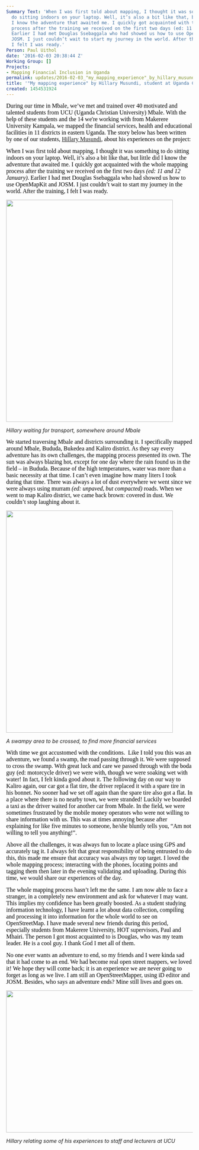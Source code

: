 ```yaml
---
Summary Text: 'When I was first told about mapping, I thought it was something to
  do sitting indoors on your laptop. Well, it’s also a bit like that, but little did
  I know the adventure that awaited me. I quickly got acquainted with the whole mapping
  process after the training we received on the first two days (ed: 11 and 12 January).
  Earlier I had met Douglas Ssebaggala who had showed us how to use OpenMapKit and
  JOSM. I just couldn’t wait to start my journey in the world. After the training,
  I felt I was ready.'
Person: Paul Uithol
date: '2016-02-03 20:38:44 Z'
Working Group: []
Projects:
- Mapping Financial Inclusion in Uganda
permalink: updates/2016-02-03_"my_mapping_experience"_by_hillary_musundi_student_at_uganda_christian_universit
title: '"My mapping experience" by Hillary Musundi, student at Uganda Christian University.'
created: 1454531924
---
```

<p><span id="docs-internal-guid-56b9219b-a8cf-5b09-9654-26b89137533c" style="font-size: 16px; font-family: Calibri; color: #000000; background-color: transparent; font-weight: 400; font-style: normal; font-variant: normal; text-decoration: none; vertical-align: baseline;">During our time in Mbale, we’ve met and trained over 40 motivated and talented students from UCU (Uganda Christian University) Mbale. With the help of these students and the 14 we're working with from Makerere University Kampala, we mapped the financial services, health and educational facilities in 11 districts in eastern Uganda. The story below has been written by one of our students, <a href="https://twitter.com/HillaryMusundi">Hillary Musundi</a>, about his experiences on the project:<br></span></p><p><span style="font-size: 16px; font-family: Calibri; color: #000000; background-color: transparent; font-weight: 400; font-style: normal; font-variant: normal; text-decoration: none; vertical-align: baseline;">When I was first told about mapping, I thought it was something to do sitting indoors on your laptop. Well, it’s also a bit like that, but little did I know the adventure that awaited me. I quickly got acquainted with the whole mapping process after the training we received on the first two days </span><span style="font-size: 16px; font-family: Calibri; color: #000000; background-color: transparent; font-weight: 400; font-style: italic; font-variant: normal; text-decoration: none; vertical-align: baseline;">(ed: 11 and 12 January)</span><span style="font-size: 16px; font-family: Calibri; color: #000000; background-color: transparent; font-weight: 400; font-style: normal; font-variant: normal; text-decoration: none; vertical-align: baseline;">. Earlier I had met Douglas Ssebaggala who had showed us how to use OpenMapKit and JOSM. I just couldn’t wait to start my journey in the world. After the training, I felt I was ready.</span></p><p><span style="font-size: 16px; font-family: Calibri; color: #000000; background-color: transparent; font-weight: 400; font-style: normal; font-variant: normal; text-decoration: none; vertical-align: baseline;"><img src="/sites/default/files/2016-02-01_IMG-20160202-WA0000.jpg" alt="" height="599" width="450"></span></p><p><em>Hillary waiting for transport, somewhere around Mbale</em></p><p><span style="font-size: 16px; font-family: Calibri; color: #000000; background-color: transparent; font-weight: 400; font-style: normal; font-variant: normal; text-decoration: none; vertical-align: baseline;">We started traversing Mbale and districts surrounding it. I specifically mapped around Mbale, Bududa, Bukedea and Kaliro district. As they say every adventure has its own challenges, the mapping process presented its own. The sun was always blazing hot, except for one day where the rain found us in the field – in Bududa. Because of the high temperatures, water was more than a basic necessity at that time. I can’t even imagine how many liters I took during that time. There was always a lot of dust everywhere we went since we were always using murram </span><span style="font-size: 16px; font-family: Calibri; color: #000000; background-color: transparent; font-weight: 400; font-style: italic; font-variant: normal; text-decoration: none; vertical-align: baseline;">(ed: unpaved, but compacted)</span><span style="font-size: 16px; font-family: Calibri; color: #000000; background-color: transparent; font-weight: 400; font-style: normal; font-variant: normal; text-decoration: none; vertical-align: baseline;"> roads. When we went to map Kaliro district, we came back brown: covered in dust. We couldn’t stop laughing about it.</span></p><p><span style="font-size: 16px; font-family: Calibri; color: #000000; background-color: transparent; font-weight: 400; font-style: normal; font-variant: normal; text-decoration: none; vertical-align: baseline;"><img src="/sites/default/files/2016-02-01_IMG-20160125-WA0019.jpg" alt="" height="599" width="450"></span></p><p><em>A swampy area to be crossed, to find more financial services</em></p><p><span style="font-size: 16px; font-family: Calibri; color: #000000; background-color: transparent; font-weight: 400; font-style: normal; font-variant: normal; text-decoration: none; vertical-align: baseline;">With time we got accustomed with the conditions. &nbsp;Like I told you this was an adventure, we found a swamp, the road passing through it. We were supposed to cross the swamp. With great luck and care we passed through with the boda guy (ed: motorcycle driver) we were with, though we were soaking wet with water! In fact, I felt kinda good about it. The following day on our way to Kaliro again, our car got a flat tire, the driver replaced it with a spare tire in his bonnet. No sooner had we set off again than the spare tire also got a flat. In a place where there is no nearby town, we were stranded! Luckily we boarded a taxi as the driver waited for another car from Mbale. In the field, we were sometimes frustrated by the mobile money operators who were not willing to share information with us. This was at times annoying because after explaining for like five minutes to someone, he/she bluntly tells you, “Am not willing to tell you anything!”.</span></p><p><span style="font-size: 16px; font-family: Calibri; color: #000000; background-color: transparent; font-weight: 400; font-style: normal; font-variant: normal; text-decoration: none; vertical-align: baseline;">Above all the challenges, it was always fun to locate a place using GPS and accurately tag it. I always felt that great responsibility of being entrusted to do this, this made me ensure that accuracy was always my top target. I loved the whole mapping process; interacting with the phones, locating points and tagging them then later in the evening validating and uploading. During this time, we would share our experiences of the day.</span></p><p><span style="font-size: 16px; font-family: Calibri; color: #000000; background-color: transparent; font-weight: 400; font-style: normal; font-variant: normal; text-decoration: none; vertical-align: baseline;">The whole mapping process hasn’t left me the same. I am now able to face a stranger, in a completely new environment and ask for whatever I may want. This implies my confidence has been greatly boosted. As a student studying information technology, I have learnt a lot about data collection, compiling and processing it into information for the whole world to see on OpenStreetMap. I have made several new friends during this period, especially students from Makerere University, HOT supervisors, Paul and Mhairi. The person I got most acquainted to is Douglas, who was my team leader. He is a cool guy. I thank God I met all of them.</span></p><p><span style="font-size: 16px; font-family: Calibri; color: #000000; background-color: transparent; font-weight: 400; font-style: normal; font-variant: normal; text-decoration: none; vertical-align: baseline;">No one ever wants an adventure to end, so my friends and I were kinda sad that it had come to an end. We had become real open street mappers, we loved it! We hope they will come back; it is an experience we are never going to forget as long as we live. I am still an OpenStreetMapper, using iD editor and JOSM. Besides, who says an adventure ends? Mine still lives and goes on.</span></p><p><span style="font-size: 16px; font-family: Calibri; color: #000000; background-color: transparent; font-weight: 400; font-style: normal; font-variant: normal; text-decoration: none; vertical-align: baseline;"><img class="image-large" src="/sites/default/files/styles/large/public/2016-02-01_IMG_20160127_113514.jpg?itok=wU4HLbBP" alt="" height="383" width="510"></span></p><p><em>Hillary relating some of his experiences to staff and lecturers at UCU</em></p>
